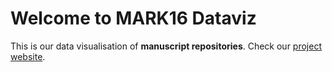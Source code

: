 # Welcome to MARK16 Dataviz

This is our data visualisation of __manuscript repositories__. Check our 
[project website](https://mark16.sib.swiss).
